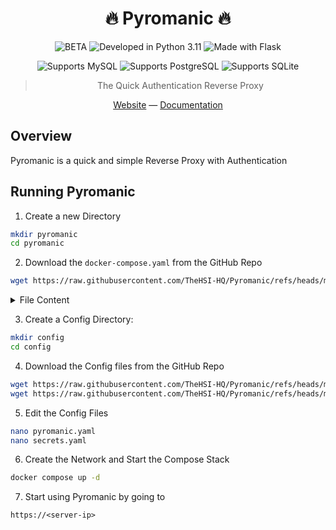 <div align="center">

# :fire: Pyromanic :fire:

![BETA](https://img.shields.io/badge/⚠️_BETA-orange)
![Developed in Python 3.11](https://img.shields.io/badge/Developed_in-Python_>=3.11-blue?logo=python&color=blue&logoColor=white)
![Made with Flask](https://img.shields.io/badge/Made_with-Flask-blue?color=orange&logo=flask&logoColor=white)

![Supports MySQL](https://img.shields.io/badge/Supports-MySQL-green?color=greeen&logo=mysql&logoColor=white)
![Supports PostgreSQL](https://img.shields.io/badge/Supports-PostgreSQL-green?color=greeen&logo=postgresql&logoColor=white)
![Supports SQLite](https://img.shields.io/badge/Supports-SQLite-green?color=greeen&logo=sqlite&logoColor=white)

> The Quick Authentication Reverse Proxy

[Website](https://thehsi.cloud/pyromanic/) — [Documentation](/wiki)

</div>

## Overview

Pyromanic is a quick and simple Reverse Proxy with Authentication

## Running Pyromanic

1. Create a new Directory

```bash
mkdir pyromanic
cd pyromanic
```

2. Download the `docker-compose.yaml` from the GitHub Repo

```bash
wget https://raw.githubusercontent.com/TheHSI-HQ/Pyromanic/refs/heads/master/docker-compose.yaml
```

<details>

<summary>File Content</summary>

```yaml
services:
  pyromanic:
    image: thehsi/pyromanic:latest # alt: ghcr.io/TheHSI-HQ/pyromanic
    restart: unless-stopped
    network: host # Recommended
    # ports:
    #  - "0.0.0.0:443:443"
    #  - "0.0.0.0:80:80" # Only use if you add a Proxy infront of Pyromanic
    volumes:
      - ./config:/app/config
      # - ./assets:/app/assets # Not needed but useful for logs, databases or metrics
```

</details>

3. Create a Config Directory:

```bash
mkdir config
cd config
```

4. Download the Config files from the GitHub Repo

```bash
wget https://raw.githubusercontent.com/TheHSI-HQ/Pyromanic/refs/heads/master/config/pyromanic.yaml
wget https://raw.githubusercontent.com/TheHSI-HQ/Pyromanic/refs/heads/master/config/secrets.yaml
```

5. Edit the Config Files

```bash
nano pyromanic.yaml
nano secrets.yaml
```

6. Create the Network and Start the Compose Stack

```bash
docker compose up -d
```

7. Start using Pyromanic by going to

```url
https://<server-ip>
```
